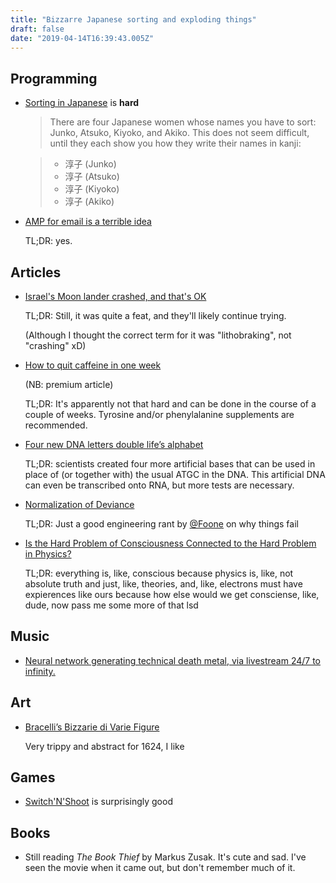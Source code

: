 ```yaml
---
title: "Bizzarre Japanese sorting and exploding things"
draft: false
date: "2019-04-14T16:39:43.005Z"
---
```


## Programming

- [Sorting in Japanese](http://www.localizingjapan.com/blog/2011/02/13/sorting-in-japanese-%E2%80%94-an-unsolved-problem/) is **hard**

  > There are four Japanese women whose names you have to sort: Junko, Atsuko, Kiyoko, and Akiko. This does not seem difficult, until they each show you how they write their names in kanji:

  > - 淳子 (Junko)
  > - 淳子 (Atsuko)
  > - 淳子 (Kiyoko)
  > - 淳子 (Akiko)

- [AMP for email is a terrible idea](https://techcrunch.com/2018/02/13/amp-for-email-is-a-terrible-idea/)

  TL;DR: yes.

## Articles

- [Israel's Moon lander crashed, and that's OK](https://hackaday.com/2019/04/11/israels-moon-lander-crashed-and-thats-ok/)

  TL;DR: Still, it was quite a feat, and they'll likely continue trying.

  (Although I thought the correct term for it was "lithobraking", not "crashing" xD)

- [How to quit caffeine in one week](https://betterhumans.coach.me/how-to-quit-caffeine-in-one-week-e041892698ec)

  (NB: premium article)

  TL;DR: It's apparently not that hard and can be done in the course of a couple of weeks. Tyrosine and/or phenylalanine supplements are recommended.

- [Four new DNA letters double life’s alphabet](https://www.nature.com/articles/d41586-019-00650-8)

  TL;DR: scientists created four more artificial bases that can be used in place of (or together with) the usual ATGC in the DNA. This artificial DNA can even be transcribed onto RNA, but more tests are necessary.

- [Normalization of Deviance](https://foone.wordpress.com/2019/02/14/normalization-of-deviance/)

  TL;DR: Just a good engineering rant by [@Foone](https://twitter.com/foone) on why things fail

- [Is the Hard Problem of Consciousness Connected to the Hard Problem in Physics?](http://nautil.us/issue/47/consciousness/is-matter-conscious)

  TL;DR: everything is, like, conscious because physics is, like, not absolute truth and just, like, theories, and, like, electrons must have expierences like ours because how else would we get consciense, like, dude, now pass me some more of that lsd

## Music

- [Neural network generating technical death metal, via livestream 24/7 to infinity.](https://www.youtube.com/watch?v=CNNmBtNcccE)

## Art

- [Bracelli’s Bizzarie di Varie Figure](https://publicdomainreview.org/collections/bracellis-bizzarie-di-varie-figure-1624/)

  Very trippy and abstract for 1624, I like

## Games

- [Switch'N'Shoot](https://crowbarska.itch.io/switch-n-shoot) is surprisingly good

## Books

- Still reading *The Book Thief* by Markus Zusak. It's cute and sad. I've seen the movie when it came out, but don't remember much of it.

